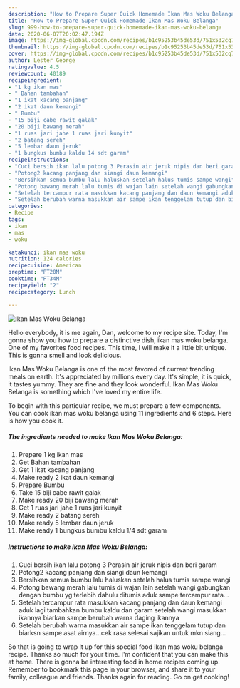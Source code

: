 ```yaml
---
description: "How to Prepare Super Quick Homemade Ikan Mas Woku Belanga"
title: "How to Prepare Super Quick Homemade Ikan Mas Woku Belanga"
slug: 999-how-to-prepare-super-quick-homemade-ikan-mas-woku-belanga
date: 2020-06-07T20:02:47.194Z
image: https://img-global.cpcdn.com/recipes/b1c95253b45de53d/751x532cq70/ikan-mas-woku-belanga-foto-resep-utama.jpg
thumbnail: https://img-global.cpcdn.com/recipes/b1c95253b45de53d/751x532cq70/ikan-mas-woku-belanga-foto-resep-utama.jpg
cover: https://img-global.cpcdn.com/recipes/b1c95253b45de53d/751x532cq70/ikan-mas-woku-belanga-foto-resep-utama.jpg
author: Lester George
ratingvalue: 4.5
reviewcount: 40189
recipeingredient:
- "1 kg ikan mas"
- " Bahan tambahan"
- "1 ikat kacang panjang"
- "2 ikat daun kemangi"
- " Bumbu"
- "15 biji cabe rawit galak"
- "20 biji bawang merah"
- "1 ruas jari jahe 1 ruas jari kunyit"
- "2 batang sereh"
- "5 lembar daun jeruk"
- "1 bungkus bumbu kaldu 14 sdt garam"
recipeinstructions:
- "Cuci bersih ikan lalu potong 3 Perasin air jeruk nipis dan beri garam"
- "Potong2 kacang panjang dan siangi daun kemangi"
- "Bersihkan semua bumbu lalu haluskan setelah halus tumis sampe wangi"
- "Potong bawang merah lalu tumis di wajan lain setelah wangi gabungkan dengan bumbu yg terlebih dahulu ditumis aduk sampe tercampur rata..."
- "Setelah tercampur rata masukkan kacang panjang dan daun kemangi aduk lagi tambahkan bumbu kaldu dan garam setelah wangi masukkan ikannya biarkan sampe berubah warna daging ikannya"
- "Setelah berubah warna masukkan air sampe ikan tenggelam tutup dan biarksn sampe asat airnya...cek rasa selesai sajikan untuk mkn siang..."
categories:
- Recipe
tags:
- ikan
- mas
- woku

katakunci: ikan mas woku 
nutrition: 124 calories
recipecuisine: American
preptime: "PT20M"
cooktime: "PT34M"
recipeyield: "2"
recipecategory: Lunch

---
```



![Ikan Mas Woku Belanga](https://img-global.cpcdn.com/recipes/b1c95253b45de53d/751x532cq70/ikan-mas-woku-belanga-foto-resep-utama.jpg)

Hello everybody, it is me again, Dan, welcome to my recipe site. Today, I'm gonna show you how to prepare a distinctive dish, ikan mas woku belanga. One of my favorites food recipes. This time, I will make it a little bit unique. This is gonna smell and look delicious.

Ikan Mas Woku Belanga is one of the most favored of current trending meals on earth. It's appreciated by millions every day. It's simple, it is quick, it tastes yummy. They are fine and they look wonderful. Ikan Mas Woku Belanga is something which I've loved my entire life.




To begin with this particular recipe, we must prepare a few components. You can cook ikan mas woku belanga using 11 ingredients and 6 steps. Here is how you cook it.

<!--inarticleads1-->

##### The ingredients needed to make Ikan Mas Woku Belanga:

1. Prepare 1 kg ikan mas
1. Get  Bahan tambahan
1. Get 1 ikat kacang panjang
1. Make ready 2 ikat daun kemangi
1. Prepare  Bumbu
1. Take 15 biji cabe rawit galak
1. Make ready 20 biji bawang merah
1. Get 1 ruas jari jahe 1 ruas jari kunyit
1. Make ready 2 batang sereh
1. Make ready 5 lembar daun jeruk
1. Make ready 1 bungkus bumbu kaldu 1/4 sdt garam




<!--inarticleads2-->

##### Instructions to make Ikan Mas Woku Belanga:

1. Cuci bersih ikan lalu potong 3 Perasin air jeruk nipis dan beri garam
1. Potong2 kacang panjang dan siangi daun kemangi
1. Bersihkan semua bumbu lalu haluskan setelah halus tumis sampe wangi
1. Potong bawang merah lalu tumis di wajan lain setelah wangi gabungkan dengan bumbu yg terlebih dahulu ditumis aduk sampe tercampur rata...
1. Setelah tercampur rata masukkan kacang panjang dan daun kemangi aduk lagi tambahkan bumbu kaldu dan garam setelah wangi masukkan ikannya biarkan sampe berubah warna daging ikannya
1. Setelah berubah warna masukkan air sampe ikan tenggelam tutup dan biarksn sampe asat airnya...cek rasa selesai sajikan untuk mkn siang...




So that is going to wrap it up for this special food ikan mas woku belanga recipe. Thanks so much for your time. I'm confident that you can make this at home. There is gonna be interesting food in home recipes coming up. Remember to bookmark this page in your browser, and share it to your family, colleague and friends. Thanks again for reading. Go on get cooking!
